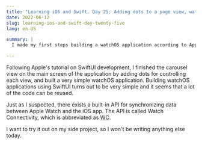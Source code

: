 ```yaml
---
title: "Learning iOS and Swift. Day 25: Adding dots to a page view, watchOS 101"
date: 2022-06-12
slug: learning-ios-and-swift-day-twenty-five
lang: en-US

summary: |
  I made my first steps building a watchOS application according to Apple's SwiftUI tutorial.

---
```


Following Apple's tutorial on SwiftUI development, I finished the carousel view on the main screen of the application by adding dots for controlling each view, and built a very simple watchOS application.
Building watchOS applications using SwiftUI turns out to be very simple and it seems that a lot of the code can be reused.

Just as I suspected, there exists a built-in API for synchronizing data between Apple Watch and the iOS app.
The API is called Watch Connectivity, which is abbreviated as <abbr title="Watch Connectivity">WC</abbr>.

I want to try it out on my side project, so I won't be writing anything else today.

